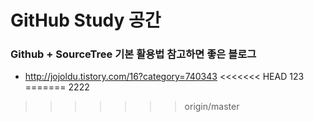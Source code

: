 ﻿GitHub Study 공간
============


### Github + SourceTree 기본 활용법 참고하면 좋은 블로그  
* <http://jojoldu.tistory.com/16?category=740343>
<<<<<<< HEAD
123
=======
2222
>>>>>>> origin/master
